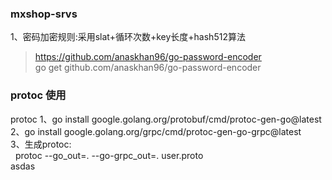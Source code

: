 ### mxshop-srvs
1、密码加密规则:采用slat+循环次数+key长度+hash512算法
>https://github.com/anaskhan96/go-password-encoder  
go get github.com/anaskhan96/go-password-encoder




### protoc 使用
protoc
1、go install google.golang.org/protobuf/cmd/protoc-gen-go@latest  
2、go install google.golang.org/grpc/cmd/protoc-gen-go-grpc@latest  
3、生成protoc:  
&nbsp;&nbsp;protoc --go_out=. --go-grpc_out=. user.proto  
asdas